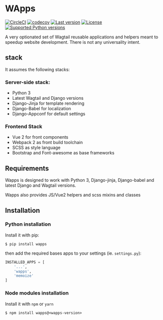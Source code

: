 # WApps

[![CircleCI](https://img.shields.io/circleci/project/github/apihackers/wapps.svg)](https://circleci.com/gh/apihackers/workflows/wapps)
[![codecov](https://codecov.io/gh/apihackers/wapps/branch/master/graph/badge.svg)](https://codecov.io/gh/apihackers/wapps/branch/master)
[![Last version](https://img.shields.io/pypi/v/wapps.svg)](https://pypi.python.org/pypi/wapps)
[![License](https://img.shields.io/pypi/l/wapps.svg)](https://pypi.python.org/pypi/wapps)
[![Supported Python versions](https://img.shields.io/pypi/pyversions/wapps.svg)](https://pypi.python.org/pypi/wapps)

A very optionated set of Wagtail reusable applications and helpers
meant to speedup website development. There is not any universality intent.

## stack

It assumes the following stacks:

### Server-side stack:

- Python 3
- Latest Wagtail and Django versions
- Django-Jinja for template rendering
- Django-Babel for localization
- Django-Appconf for default settings

### Frontend Stack

- Vue 2 for front components
- Webpack 2 as front build toolchain
- SCSS as style language
- Bootstrap and Font-awesome as base frameworks

## Requirements

Wapps is designed to work with Python 3, Django-jinja, Django-babel and latest Django and Wagtail versions.

Wapps also provides JS/Vue2 helpers and scss mixins and classes

## Installation

### Python installation

Install it with pip:

```shell
$ pip install wapps
```

then add the required bases apps to your settings (ie. `settings.py`):

```python
INSTALLED_APPS = [
    '...',
    'wapps',
    'memoize'
]
```

### Node modules installation

Install it with `npm` or `yarn`

```shell
$ npm install wapps@<wapps-version>
```

